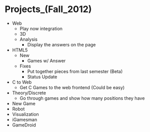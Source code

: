 Projects\_(Fall\_2012)
======================

-   Web
    -   Play now integration
    -   3D
    -   Analysis
        -   Display the answers on the page
-   HTML5
    -   New
        -   Games w/ Answer
    -   Fixes
        -   Put together pieces from last semester (Beta)
        -   Status Update
-   C to Web
    -   Get C Games to the web frontend (Could be easy)
-   Theory/Discrete
    -   Go through games and show how many positions they have
-   New Game
-   Robot
-   Visualization
-   iGamesman
-   GameDroid

